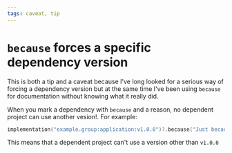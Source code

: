 ```yaml
---
tags: caveat, tip
---
```


# `because` forces a specific dependency version
This is both a tip and a caveat because I've long looked for a serious way of forcing a dependency version but at the same time I've been using `because` for documentation without knowing what it really did.

When you mark a dependency with `because` and a reason, no dependent project can use another vesion!. For example:

```kotlin
implementation("example.group:application:v1.0.0")?.because("Just because")
```

This means that a dependent project can't use a version other than `v1.0.0`
